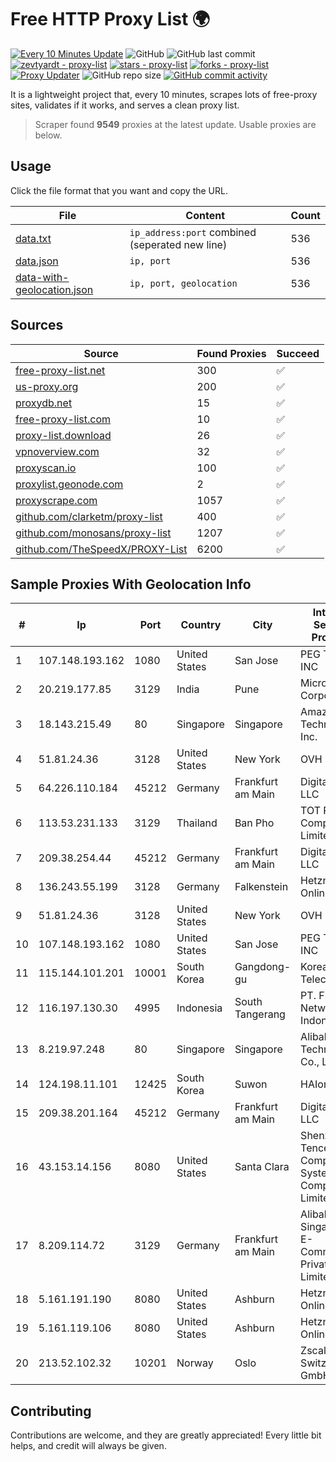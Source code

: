 
# Free HTTP Proxy List 🌍

[![Every 10 Minutes Update](https://github.com/mertguvencli/http-proxy-list/actions/workflows/main.yml/badge.svg?branch=main)](https://github.com/mertguvencli/http-proxy-list/actions/workflows/main.yml)
![GitHub](https://img.shields.io/github/license/mertguvencli/http-proxy-list)
![GitHub last commit](https://img.shields.io/github/last-commit/mertguvencli/http-proxy-list)
[![zevtyardt - proxy-list](https://img.shields.io/static/v1?label=zevtyardt&message=proxy-list&color=blue&logo=github)](https://github.com/zevtyardt/proxy-list "Go to GitHub repo")
[![stars - proxy-list](https://img.shields.io/github/stars/zevtyardt/proxy-list?style=social)](https://github.com/zevtyardt/proxy-list)
[![forks - proxy-list](https://img.shields.io/github/forks/zevtyardt/proxy-list?style=social)](https://github.com/zevtyardt/proxy-list)
[![Proxy Updater](https://github.com/zevtyardt/proxy-list/workflows/Proxy%20Updater/badge.svg)](https://github.com/zevtyardt/proxy-list/actions?query=workflow:"Proxy+Updater")
![GitHub repo size](https://img.shields.io/github/repo-size/zevtyardt/proxy-list)
[![GitHub commit activity](https://img.shields.io/github/commit-activity/m/zevtyardt/proxy-list?logo=commits)](https://github.com/zevtyardt/proxy-list/commits/main)

It is a lightweight project that, every 10 minutes, scrapes lots of free-proxy sites, validates if it works, and serves a clean proxy list.

> Scraper found **9549** proxies at the latest update. Usable proxies are below.

## Usage

Click the file format that you want and copy the URL.

|File|Content|Count|
|----|-------|-----|
|[data.txt](https://raw.githubusercontent.com/mertguvencli/http-proxy-list/main/proxy-list/data.txt)|`ip_address:port` combined (seperated new line)|536|
|[data.json](https://raw.githubusercontent.com/mertguvencli/http-proxy-list/main/proxy-list/data.json)|`ip, port`|536|
|[data-with-geolocation.json](https://raw.githubusercontent.com/mertguvencli/http-proxy-list/main/proxy-list/data-with-geolocation.json)|`ip, port, geolocation`|536|

## Sources

|Source|Found Proxies|Succeed|
|------|-------------|-------|
|[free-proxy-list.net](https://free-proxy-list.net)|300|✅|
|[us-proxy.org](https://www.us-proxy.org)|200|✅|
|[proxydb.net](http://proxydb.net)|15|✅|
|[free-proxy-list.com](https://free-proxy-list.com/?page=&port=&type%5B%5D=http&type%5B%5D=https&up_time=0&search=Search)|10|✅|
|[proxy-list.download](https://www.proxy-list.download/HTTP)|26|✅|
|[vpnoverview.com](https://vpnoverview.com/privacy/anonymous-browsing/free-proxy-servers)|32|✅|
|[proxyscan.io](https://www.proxyscan.io)|100|✅|
|[proxylist.geonode.com](https://proxylist.geonode.com/api/proxy-list?limit=300&page=1&sort_by=lastChecked&sort_type=desc&protocols=http,https)|2|✅|
|[proxyscrape.com](https://api.proxyscrape.com/v2/?request=displayproxies&protocol=http&timeout=10000&country=all&ssl=all&anonymity=all)|1057|✅|
|[github.com/clarketm/proxy-list](https://raw.githubusercontent.com/clarketm/proxy-list/master/proxy-list-raw.txt)|400|✅|
|[github.com/monosans/proxy-list](https://raw.githubusercontent.com/monosans/proxy-list/main/proxies/http.txt)|1207|✅|
|[github.com/TheSpeedX/PROXY-List](https://raw.githubusercontent.com/TheSpeedX/PROXY-List/master/http.txt)|6200|✅|


## Sample Proxies With Geolocation Info

|#|Ip|Port|Country|City|Internet Service Provider|
|-|--|----|-------|----|-------------------------|
|1|107.148.193.162|1080|United States|San Jose|PEG TECH INC|
|2|20.219.177.85|3129|India|Pune|Microsoft Corporation|
|3|18.143.215.49|80|Singapore|Singapore|Amazon Technologies Inc.|
|4|51.81.24.36|3128|United States|New York|OVH US LLC|
|5|64.226.110.184|45212|Germany|Frankfurt am Main|DigitalOcean, LLC|
|6|113.53.231.133|3129|Thailand|Ban Pho|TOT Public Company Limited|
|7|209.38.254.44|45212|Germany|Frankfurt am Main|DigitalOcean, LLC|
|8|136.243.55.199|3128|Germany|Falkenstein|Hetzner Online GmbH|
|9|51.81.24.36|3128|United States|New York|OVH US LLC|
|10|107.148.193.162|1080|United States|San Jose|PEG TECH INC|
|11|115.144.101.201|10001|South Korea|Gangdong-gu|Korea Telecom|
|12|116.197.130.30|4995|Indonesia|South Tangerang|PT. Fiber Networks Indonesia|
|13|8.219.97.248|80|Singapore|Singapore|Alibaba (US) Technology Co., Ltd.|
|14|124.198.11.101|12425|South Korea|Suwon|HAIonNet|
|15|209.38.201.164|45212|Germany|Frankfurt am Main|DigitalOcean, LLC|
|16|43.153.14.156|8080|United States|Santa Clara|Shenzhen Tencent Computer Systems Company Limited|
|17|8.209.114.72|3129|Germany|Frankfurt am Main|Alibaba.com Singapore E-Commerce Private Limited|
|18|5.161.191.190|8080|United States|Ashburn|Hetzner Online GmbH|
|19|5.161.119.106|8080|United States|Ashburn|Hetzner Online GmbH|
|20|213.52.102.32|10201|Norway|Oslo|Zscaler Switzerland GmbH|



## Contributing

Contributions are welcome, and they are greatly appreciated! Every
little bit helps, and credit will always be given.

